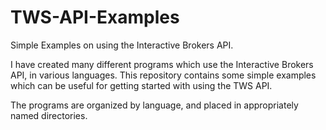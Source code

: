 # TWS-API-Examples
Simple Examples on using the Interactive Brokers API.  

I have created many different programs which use the Interactive Brokers API,
in various languages.  This repository contains some simple examples which can
be useful for getting started with using the TWS API.

The programs are organized by language, and placed in appropriately named
directories.
